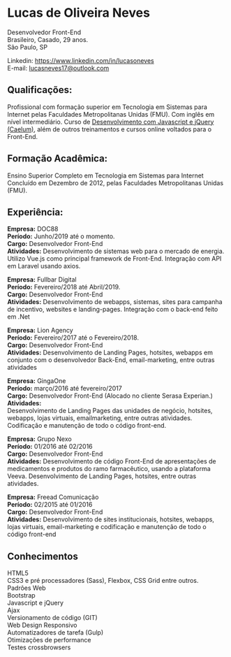 # Lucas de Oliveira Neves<br>
Desenvolvedor Front-End<br>
Brasileiro, Casado, 29 anos.<br>
São Paulo, SP

Linkedin: https://www.linkedin.com/in/lucasoneves<br>
E-mail: lucasneves17@outlook.com<br>

## Qualificações:
Profissional com formação superior em Tecnologia em Sistemas para Internet
pelas Faculdades Metropolitanas Unidas (FMU). Com inglês em nível
intermediário. Curso de <a href="https://www.caelum.com.br/">Desenvolvimento com Javascript e jQuery (Caelum)</a>,
além de outros treinamentos e cursos online voltados para o Front-End.

## Formação Acadêmica:
Ensino Superior Completo em Tecnologia em Sistemas para Internet Concluído
em Dezembro de 2012, pelas Faculdades Metropolitanas Unidas (FMU).

## Experiência:
<b>Empresa:</b> DOC88<br>
<b>Período:</b> Junho/2019 até o momento.<br>
<b>Cargo:</b> Desenvolvedor Front-End<br>
<b>Atividades:</b> Desenvolvimento de sistemas web para o mercado de energia. Utilizo Vue.js como principal framework de Front-End. Integração com API em Laravel usando axios.<br>

<b>Empresa:</b> Fullbar Digital<br>
<b>Período:</b> Fevereiro/2018 até Abril/2019.<br>
<b>Cargo:</b> Desenvolvedor Front-End<br>
<b>Atividades:</b> Desenvolvimento de webapps, sistemas, sites para campanha de incentivo, websites e landing-pages. Integração com o back-end feito em .Net<br>

<b>Empresa:</b> Lion Agency<br>
<b>Período:</b> Fevereiro/2017 até o Fevereiro/2018.<br>
<b>Cargo:</b> Desenvolvedor Front-End<br>
<b>Atividades:</b> Desenvolvimento de Landing Pages, hotsites, webapps em conjunto
com o desenvolvedor Back-End, email-marketing, entre outras atividades<br>

<b>Empresa:</b> GingaOne<br>
<b>Período:</b> março/2016 até fevereiro/2017<br>
<b>Cargo:</b> Desenvolvedor Front-End (Alocado no cliente Serasa Experian.)<br>
<b>Atividades:</b><br>
Desenvolvimento de Landing Pages das unidades de negócio, hotsites, webapps, lojas virtuais, emailmarketing, entre outras atividades. Codificação e manutenção de todo o código front-end.

<b>Empresa:</b> Grupo Nexo<br>
<b>Período:</b> 01/2016 até 02/2016<br>
<b>Cargo:</b> Desenvolvedor Front-End<br>
<b>Atividades:</b> Desenvolvimento de código Front-End de apresentações de medicamentos e produtos do ramo farmacêutico, usando a plataforma Veeva. Desenvolvimento de Landing Pages, hotsites, entre outras atividades.

<b>Empresa:</b> Freead Comunicação<br>
<b>Período:</b> 02/2015 até 01/2016<br>
<b>Cargo:</b> Desenvolvedor Front-End<br>
<b>Atividades:</b> Desenvolvimento de sites institucionais, hotsites, webapps, lojas virtuais, email-marketing e codificação e manutenção de todo o código front-end

## Conhecimentos
HTML5<br>
CSS3 e pré processadores (Sass), Flexbox, CSS Grid entre outros.<br>
Padrôes Web<br>
Bootstrap<br>
Javascript e jQuery<br>
Ajax<br>
Versionamento de código (GIT)<br>
Web Design Responsivo<br>
Automatizadores de tarefa (Gulp)<br>
Otimizações de performance<br>
Testes crossbrowsers<br>
